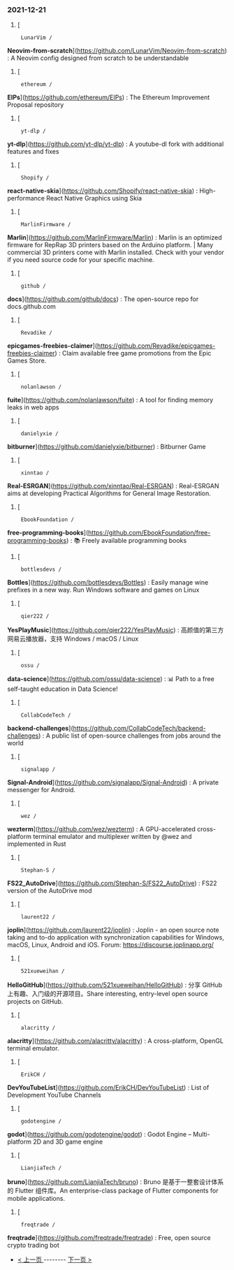 ### 2021-12-21 
1. [
    

        LunarVim /
**Neovim-from-scratch**](https://github.com/LunarVim/Neovim-from-scratch) : A Neovim config designed from scratch to be understandable
1. [
    

        ethereum /
**EIPs**](https://github.com/ethereum/EIPs) : The Ethereum Improvement Proposal repository
1. [
    

        yt-dlp /
**yt-dlp**](https://github.com/yt-dlp/yt-dlp) : A youtube-dl fork with additional features and fixes
1. [
    

        Shopify /
**react-native-skia**](https://github.com/Shopify/react-native-skia) : High-performance React Native Graphics using Skia
1. [
    

        MarlinFirmware /
**Marlin**](https://github.com/MarlinFirmware/Marlin) : Marlin is an optimized firmware for RepRap 3D printers based on the Arduino platform. | Many commercial 3D printers come with Marlin installed. Check with your vendor if you need source code for your specific machine.
1. [
    

        github /
**docs**](https://github.com/github/docs) : The open-source repo for docs.github.com
1. [
    

        Revadike /
**epicgames-freebies-claimer**](https://github.com/Revadike/epicgames-freebies-claimer) : Claim available free game promotions from the Epic Games Store.
1. [
    

        nolanlawson /
**fuite**](https://github.com/nolanlawson/fuite) : A tool for finding memory leaks in web apps
1. [
    

        danielyxie /
**bitburner**](https://github.com/danielyxie/bitburner) : Bitburner Game
1. [
    

        xinntao /
**Real-ESRGAN**](https://github.com/xinntao/Real-ESRGAN) : Real-ESRGAN aims at developing Practical Algorithms for General Image Restoration.
1. [
    

        EbookFoundation /
**free-programming-books**](https://github.com/EbookFoundation/free-programming-books) : 📚 Freely available programming books
1. [
    

        bottlesdevs /
**Bottles**](https://github.com/bottlesdevs/Bottles) : Easily manage wine prefixes in a new way. Run Windows software and games on Linux
1. [
    

        qier222 /
**YesPlayMusic**](https://github.com/qier222/YesPlayMusic) : 高颜值的第三方网易云播放器，支持 Windows / macOS / Linux
1. [
    

        ossu /
**data-science**](https://github.com/ossu/data-science) : 📊 Path to a free self-taught education in Data Science!
1. [
    

        CollabCodeTech /
**backend-challenges**](https://github.com/CollabCodeTech/backend-challenges) : A public list of open-source challenges from jobs around the world
1. [
    

        signalapp /
**Signal-Android**](https://github.com/signalapp/Signal-Android) : A private messenger for Android.
1. [
    

        wez /
**wezterm**](https://github.com/wez/wezterm) : A GPU-accelerated cross-platform terminal emulator and multiplexer written by @wez and implemented in Rust
1. [
    

        Stephan-S /
**FS22_AutoDrive**](https://github.com/Stephan-S/FS22_AutoDrive) : FS22 version of the AutoDrive mod
1. [
    

        laurent22 /
**joplin**](https://github.com/laurent22/joplin) : Joplin - an open source note taking and to-do application with synchronization capabilities for Windows, macOS, Linux, Android and iOS. Forum: https://discourse.joplinapp.org/
1. [
    

        521xueweihan /
**HelloGitHub**](https://github.com/521xueweihan/HelloGitHub) : 分享 GitHub 上有趣、入门级的开源项目。Share interesting, entry-level open source projects on GitHub.
1. [
    

        alacritty /
**alacritty**](https://github.com/alacritty/alacritty) : A cross-platform, OpenGL terminal emulator.
1. [
    

        ErikCH /
**DevYouTubeList**](https://github.com/ErikCH/DevYouTubeList) : List of Development YouTube Channels
1. [
    

        godotengine /
**godot**](https://github.com/godotengine/godot) : Godot Engine – Multi-platform 2D and 3D game engine
1. [
    

        LianjiaTech /
**bruno**](https://github.com/LianjiaTech/bruno) : Bruno 是基于一整套设计体系的 Flutter 组件库。An enterprise-class package of Flutter components for mobile applications.
1. [
    

        freqtrade /
**freqtrade**](https://github.com/freqtrade/freqtrade) : Free, open source crypto trading bot 

- [ < 上一页 ](https://github.com/able8/github-trending-daily-record/blob/master/2021-12-20.md) -------- [ 下一页 > ](https://github.com/able8/github-trending-daily-record/blob/master/2021-12-22.md)